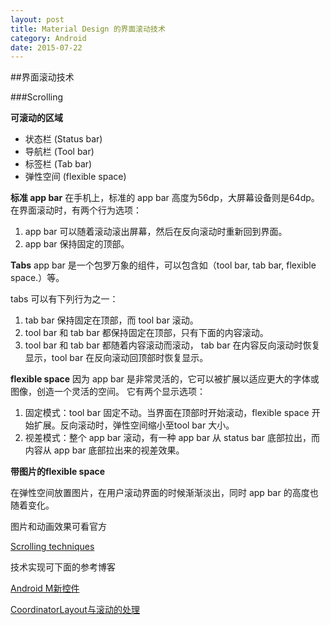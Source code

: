 ```yaml
---
layout: post
title: Material Design 的界面滚动技术
category: Android
date: 2015-07-22
---
```

##界面滚动技术

###Scrolling

**可滚动的区域**

- 状态栏 (Status bar)
- 导航栏 (Tool bar)
- 标签栏 (Tab bar)
- 弹性空间 (flexible space)

**标准 app bar**
在手机上，标准的 app bar 高度为56dp，大屏幕设备则是64dp。
在界面滚动时，有两个行为选项：
1. app bar 可以随着滚动滚出屏幕，然后在反向滚动时重新回到界面。
2. app bar 保持固定的顶部。

**Tabs**
app bar 是一个包罗万象的组件，可以包含如（tool bar, tab bar, flexible space.）等。

tabs 可以有下列行为之一：
1. tab bar 保持固定在顶部，而 tool bar 滚动。
2. tool bar 和 tab bar 都保持固定在顶部，只有下面的内容滚动。
3. tool bar 和 tab bar 都随着内容滚动而滚动， tab bar 在内容反向滚动时恢复显示，tool bar 在反向滚动回顶部时恢复显示。

**flexible space**
因为 app bar 是非常灵活的，它可以被扩展以适应更大的字体或图像，创造一个灵活的空间。
它有两个显示选项：
1. 固定模式：tool bar 固定不动。当界面在顶部时开始滚动，flexible space 开始扩展。反向滚动时，弹性空间缩小至tool bar 大小。
2. 视差模式：整个 app bar 滚动，有一种 app bar 从 status bar 底部拉出，而内容从 app bar 底部拉出来的视差效果。

**带图片的flexible space**

在弹性空间放置图片，在用户滚动界面的时候渐渐淡出，同时 app bar 的高度也随着变化。

图片和动画效果可看官方

[Scrolling techniques](http://www.google.com/design/spec/patterns/scrolling-techniques.html#)


技术实现可下面的参考博客

[Android M新控件](http://blog.csdn.net/feiduclear_up/article/details/46514791)

[CoordinatorLayout与滚动的处理](http://www.jcodecraeer.com/a/anzhuokaifa/androidkaifa/2015/0717/3196.html)
